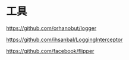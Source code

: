 # 工具

https://github.com/orhanobut/logger

https://github.com/ihsanbal/LoggingInterceptor

https://github.com/facebook/flipper